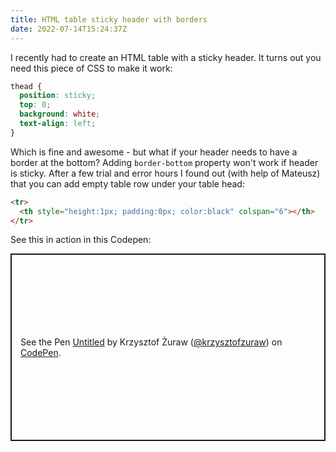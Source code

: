 ```yaml
---
title: HTML table sticky header with borders
date: 2022-07-14T15:24:37Z
---
```


I recently had to create an HTML table with a sticky header. It turns out you need this piece of CSS to make it work:

```css
thead {
  position: sticky;
  top: 0;
  background: white;
  text-align: left;
}
```

Which is fine and awesome - but what if your header needs to have a border at the bottom? Adding `border-bottom` property won't work if header is sticky. After a few trial and error hours I found out (with help of Mateusz) that you can add empty table row under your table head:

```html
<tr>
  <th style="height:1px; padding:0px; color:black" colspan="6"></th>
</tr>
```

See this in action in this Codepen:

<p class="codepen" data-height="300" data-default-tab="html,result" data-slug-hash="eYMBJod" data-user="krzysztofzuraw" style="height: 300px; box-sizing: border-box; display: flex; align-items: center; justify-content: center; border: 2px solid; margin: 1em 0; padding: 1em;">
  <span>See the Pen <a href="https://codepen.io/krzysztofzuraw/pen/eYMBJod">
  Untitled</a> by Krzysztof Żuraw (<a href="https://codepen.io/krzysztofzuraw">@krzysztofzuraw</a>)
  on <a href="https://codepen.io">CodePen</a>.</span>
</p>
<script async src="https://cpwebassets.codepen.io/assets/embed/ei.js"></script>
